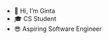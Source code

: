 - 👋 Hi, I’m Ginta
- &#127891; CS Student
- &#128526; Aspiring Software Engineer

<!---
Ginta449/Ginta449 is a ✨ special ✨ repository because its `README.md` (this file) appears on your GitHub profile.
You can click the Preview link to take a look at your changes.
--->
